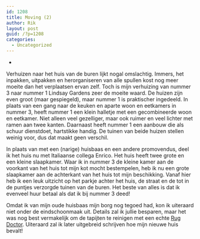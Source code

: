 ```yaml
---
id: 1208
title: Moving (2)
author: Rik
layout: post
guid: /?p=1208
categories:
  - Uncategorized
---
```

-
Verhuizen naar het huis van de buren lijkt nogal omslachtig. Immers, het inpakken, uitpakken en herorganiseren van alle spullen kost nog meer moeite dan het verplaatsen ervan zelf. Toch is mijn verhuizing van nummer 3 naar nummer 1 Lindsay Gardens zeer de moeite waard. De huizen zijn even groot (maar gespiegeld), maar nummer 1 is praktischer ingedeeld. In plaats van een gang naar de keuken en aparte woon en eetkamers in nummer 3, heeft nummer 1 een klein halletje met een gecombineerde woon en eetkamer. Niet alleen veel gezelliger, maar ook ruimer en veel lichter met ramen aan twee kanten. Daarnaast heeft nummer 1 een aanbouw die als schuur dienstdoet, hartstikke handig. De tuinen van beide huizen stellen weinig voor, dus dat maakt geen verschil.

In plaats van met een (narige) huisbaas en een andere promovendus, deel ik het huis nu met Italiaanse collega Enrico. Het huis heeft twee grote en een kleine slaapkamer. Waar ik in nummer 3 de kleine kamer aan de voorkant van het huis tot mijn kot mocht bestempelen, heb ik nu een grote slaapkamer aan de achterkant van het huis tot mijn beschikking. Vanaf hier heb ik een leuk uitzicht op het parkje achter het huis, de straat en de tot in de puntjes verzorgde tuinen van de buren. Het beste van alles is dat ik evenveel huur betaal als dat ik bij nummer 3 deed!

Omdat ik van mijn oude huisbaas mijn borg nog tegoed had, kon ik uiteraard niet onder de eindschoonmaak uit. Details zal ik jullie besparen, maar het was nog best vermakelijk om de tapijten te reinigen met een echte [Rug Doctor][1]. Uiteraard zal ik later uitgebreid schrijven hoe mijn nieuwe huis bevalt!

 [1]: http://www.rugdoctor.com/